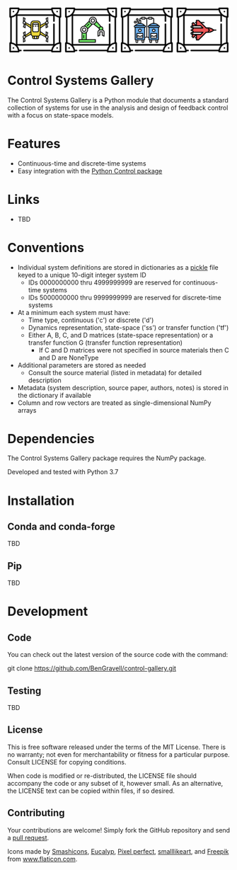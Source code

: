 ![Control gallery](logo/control-gallery.png)

# Control Systems Gallery

The Control Systems Gallery is a Python module that documents a standard collection of systems for use in
the analysis and design of feedback control with a focus on state-space models.


# Features

- Continuous-time and discrete-time systems
- Easy integration with the [Python Control package](https://github.com/python-control/python-control)


# Links

- TBD


# Conventions
- Individual system definitions are stored in dictionaries as a [pickle](https://docs.python.org/3/library/pickle.html) file keyed to a unique 10-digit integer system ID
  - IDs 0000000000 thru 4999999999 are reserved for continuous-time systems
  - IDs 5000000000 thru 9999999999 are reserved for discrete-time systems
- At a minimum each system must have:
  - Time type, continuous ('c') or discrete ('d')
  - Dynamics representation, state-space ('ss') or transfer function ('tf')
  - Either A, B, C, and D matrices (state-space representation) or a transfer function G (transfer function representation)
    - If C and D matrices were not specified in source materials then C and D are NoneType
- Additional parameters are stored as needed
  - Consult the source material (listed in metadata) for detailed description
- Metadata (system description, source paper, authors, notes) is stored in the dictionary if available
- Column and row vectors are treated as single-dimensional NumPy arrays

# Dependencies

The Control Systems Gallery package requires the NumPy package.

Developed and tested with Python 3.7


# Installation

## Conda and conda-forge

TBD

## Pip

TBD


# Development

## Code

You can check out the latest version of the source code with the command:

  git clone https://github.com/BenGravell/control-gallery.git

## Testing

TBD

## License

This is free software released under the terms of the MIT License. There is no warranty; not even for merchantability or fitness for a particular purpose. Consult LICENSE for copying conditions.

When code is modified or re-distributed, the LICENSE file should accompany the code or any subset of it, however small. As an alternative, the LICENSE text can be copied within files, if so desired.

## Contributing

Your contributions are welcome!  Simply fork the GitHub repository and send a
[pull request](https://github.com/BenGravell/control-gallery/pulls).


Icons made by
<a href="https://www.flaticon.com/authors/smashicons" title="Smashicons">Smashicons</a>, 
<a href="https://www.flaticon.com/authors/eucalyp" title="Eucalyp">Eucalyp</a>,
<a href="https://www.flaticon.com/authors/pixel-perfect" title="Pixel perfect">Pixel perfect</a>, 
<a href="https://www.flaticon.com/authors/smalllikeart" title="smalllikeart">smalllikeart</a>, and
<a href="https://www.flaticon.com/authors/freepik" title="Freepik">Freepik</a>
from <a href="https://www.flaticon.com/" title="Flaticon"> www.flaticon.com</a>.
